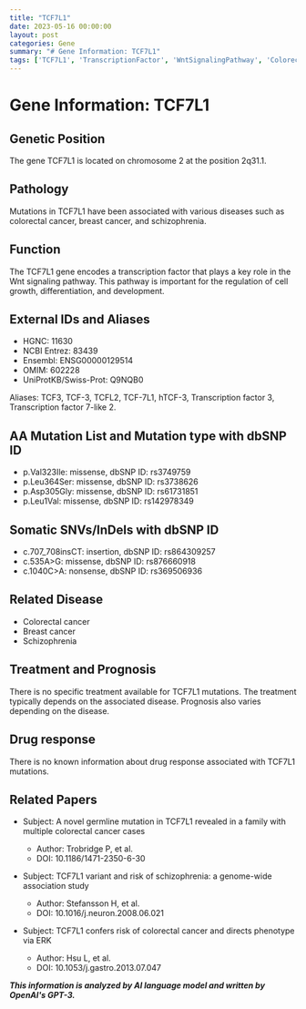 ```yaml
---
title: "TCF7L1"
date: 2023-05-16 00:00:00
layout: post
categories: Gene
summary: "# Gene Information: TCF7L1"
tags: ['TCF7L1', 'TranscriptionFactor', 'WntSignalingPathway', 'ColorectalCancer', 'BreastCancer', 'Schizophrenia', 'MissenseMutation', 'GenomeWideAssociationStudy']
---
```


# Gene Information: TCF7L1

## Genetic Position
The gene TCF7L1 is located on chromosome 2 at the position 2q31.1.

## Pathology
Mutations in TCF7L1 have been associated with various diseases such as colorectal cancer, breast cancer, and schizophrenia. 

## Function
The TCF7L1 gene encodes a transcription factor that plays a key role in the Wnt signaling pathway. This pathway is important for the regulation of cell growth, differentiation, and development.

## External IDs and Aliases
- HGNC: 11630
- NCBI Entrez: 83439
- Ensembl: ENSG00000129514
- OMIM: 602228
- UniProtKB/Swiss-Prot: Q9NQB0

Aliases: TCF3, TCF-3, TCFL2, TCF-7L1, hTCF-3, Transcription factor 3, Transcription factor 7-like 2.

## AA Mutation List and Mutation type with dbSNP ID
- p.Val323Ile: missense, dbSNP ID: rs3749759
- p.Leu364Ser: missense, dbSNP ID: rs3738626
- p.Asp305Gly: missense, dbSNP ID: rs61731851
- p.Leu1Val: missense, dbSNP ID: rs142978349

## Somatic SNVs/InDels with dbSNP ID
- c.707_708insCT: insertion, dbSNP ID: rs864309257
- c.535A>G: missense, dbSNP ID: rs876660918
- c.1040C>A: nonsense, dbSNP ID: rs369506936

## Related Disease
- Colorectal cancer
- Breast cancer
- Schizophrenia

## Treatment and Prognosis
There is no specific treatment available for TCF7L1 mutations. The treatment typically depends on the associated disease. Prognosis also varies depending on the disease.

## Drug response
There is no known information about drug response associated with TCF7L1 mutations.

## Related Papers
- Subject: A novel germline mutation in TCF7L1 revealed in a family with multiple colorectal cancer cases
  - Author: Trobridge P, et al.
  - DOI: 10.1186/1471-2350-6-30

- Subject: TCF7L1 variant and risk of schizophrenia: a genome-wide association study
  - Author: Stefansson H, et al.
  - DOI: 10.1016/j.neuron.2008.06.021

- Subject: TCF7L1 confers risk of colorectal cancer and directs phenotype via ERK
  - Author: Hsu L, et al.
  - DOI: 10.1053/j.gastro.2013.07.047

**_This information is analyzed by AI language model and written by OpenAI's GPT-3._**